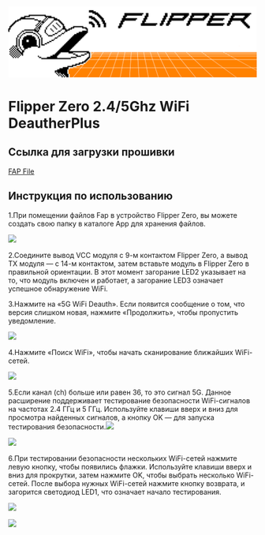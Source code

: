 ![](./jpg/light_theme_banner.png)

# Flipper Zero 2.4/5Ghz WiFi DeautherPlus

## Ссылка для загрузки прошивки

[FAP File](https://github.com/yanjinbib/Product-information/tree/main/HF-K-108-A-0-Y/FAP)

## Инструкция по использованию

1.При помещении файлов Fap в устройство Flipper Zero, вы можете создать свою папку в каталоге App для хранения файлов.

![](C:\Users\yanjinbin\AppData\Roaming\marktext\images\2025-03-22-20-38-23-image.png)

2.Соедините вывод VCC модуля с 9-м контактом Flipper Zero, а вывод TX модуля — с 14-м контактом, затем вставьте модуль в Flipper Zero в правильной ориентации. В этот момент загорание LED2 указывает на то, что модуль включен и работает, а загорание LED3 означает успешное обнаружение WiFi.

3.Нажмите на «5G WiFi Deauth». Если появится сообщение о том, что версия слишком новая, нажмите «Продолжить», чтобы пропустить уведомление.

![](C:\Users\yanjinbin\AppData\Roaming\marktext\images\2025-03-22-20-46-01-image.png)

4.Нажмите «Поиск WiFi», чтобы начать сканирование ближайших WiFi-сетей.

![](C:\Users\yanjinbin\AppData\Roaming\marktext\images\2025-03-22-20-47-55-image.png)

5.Если канал (ch) больше или равен 36, то это сигнал 5G. Данное расширение поддерживает тестирование безопасности WiFi-сигналов на частотах 2.4 ГГц и 5 ГГц. Используйте клавиши вверх и вниз для просмотра найденных сигналов, а кнопку OK — для запуска тестирования безопасности.![](C:\Users\yanjinbin\AppData\Roaming\marktext\images\2025-03-22-20-48-36-image.png)

![](C:\Users\yanjinbin\AppData\Roaming\marktext\images\2025-03-22-20-49-21-image.png)

6.При тестировании безопасности нескольких WiFi-сетей нажмите левую кнопку, чтобы появились флажки. Используйте клавиши вверх и вниз для прокрутки, затем нажмите OK, чтобы выбрать несколько WiFi-сетей. После выбора нужных WiFi-сетей нажмите кнопку возврата, и загорится светодиод LED1, что означает начало тестирования.

![](C:\Users\yanjinbin\AppData\Roaming\marktext\images\2025-03-22-20-54-55-image.png)

![](C:\Users\yanjinbin\AppData\Roaming\marktext\images\2025-03-22-21-00-03-image.png)
